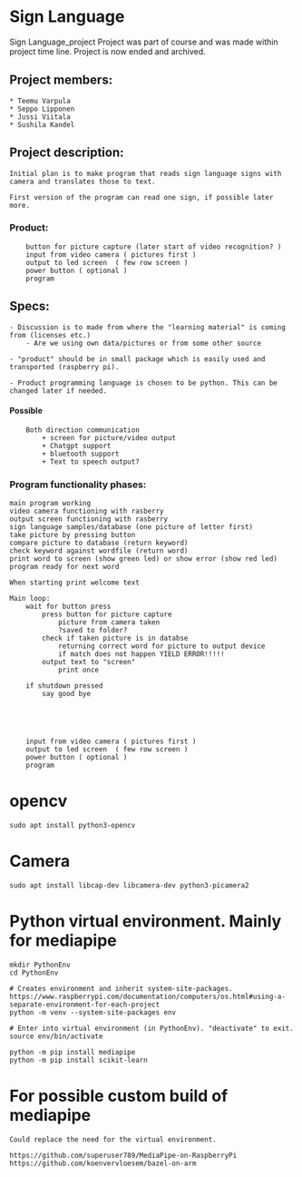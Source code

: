 # Sign Language

Sign Language_project
    Project was part of course and was made within project time line. Project is now ended and archived.

## Project members:

    * Teemu Varpula
    * Seppo Lipponen
    * Jussi Viitala
    * Sushila Kandel

## Project description:

    Initial plan is to make program that reads sign language signs with camera and translates those to text.

    First version of the program can read one sign, if possible later more.

### Product:

        button for picture capture (later start of video recognition? )
        input from video camera ( pictures first )
        output to led screen  ( few row screen )
        power button ( optional )
        program

## Specs:

    - Discussion is to made from where the "learning material" is coming from (licenses etc.)
        - Are we using own data/pictures or from some other source

    - "product" should be in small package which is easily used and transported (raspberry pi).

    - Product programming language is chosen to be python. This can be changed later if needed.

#### Possible

        Both direction communication
            + screen for picture/video output
            + Chatgpt support
            + bluetooth support
            + Text to speech output?

### Program functionality phases:

    main program working
    video camera functioning with rasberry
    output screen functioning with rasberry
    sign language samples/database (one picture of letter first)
    take picture by pressing button
    compare picture to database (return keyword)
    check keyword against wordfile (return word)
    print word to screen (show green led) or show error (show red led)
    program ready for next word

    When starting print welcome text

    Main loop:
        wait for button press
            press button for picture capture
                picture from camera taken
                ?saved to folder?
            check if taken picture is in databse
                returning correct word for picture to output device
                if match does not happen YIELD ERROR!!!!!
            output text to "screen"
                print once

        if shutdown pressed
            say good bye





        input from video camera ( pictures first )
        output to led screen  ( few row screen )
        power button ( optional )
        program

# opencv
	sudo apt install python3-opencv

# Camera
	sudo apt install libcap-dev libcamera-dev python3-picamera2

# Python virtual environment. Mainly for mediapipe
	mkdir PythonEnv
	cd PythonEnv

    # Creates environment and inherit system-site-packages. https://www.raspberrypi.com/documentation/computers/os.html#using-a-separate-environment-for-each-project
	python -m venv --system-site-packages env		

    # Enter into virtual environment (in PythonEnv). "deactivate" to exit.
	source env/bin/activate							

	python -m pip install mediapipe
	python -m pip install scikit-learn

# For possible custom build of mediapipe
	Could replace the need for the virtual environment.

	https://github.com/superuser789/MediaPipe-on-RaspberryPi
	https://github.com/koenvervloesem/bazel-on-arm
